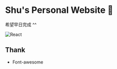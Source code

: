 # Shu's Personal Website 🐷

希望早日完成 ^^

![React](https://img.shields.io/badge/react-%2320232a.svg?style=for-the-badge&logo=react&logoColor=%2361DAFB)

## Thank

- Font-awesome
